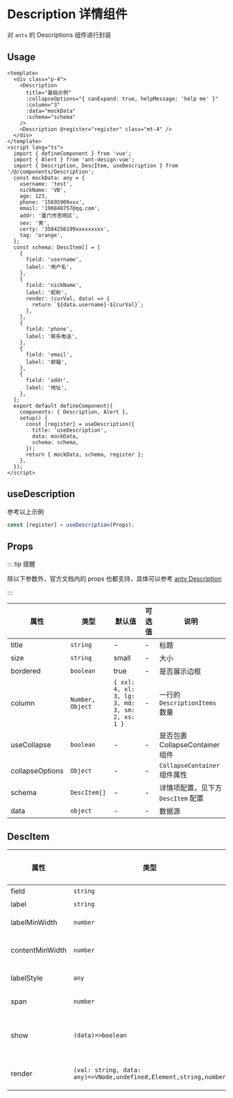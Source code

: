 # Description 详情组件

对 `antv` 的 Descriptions 组件进行封装

## Usage

```vue
<template>
  <div class="p-4">
    <Description
      title="基础示例"
      :collapseOptions="{ canExpand: true, helpMessage: 'help me' }"
      :column="3"
      :data="mockData"
      :schema="schema"
    />
    <Description @register="register" class="mt-4" />
  </div>
</template>
<script lang="ts">
  import { defineComponent } from 'vue';
  import { Alert } from 'ant-design-vue';
  import { Description, DescItem, useDescription } from '/@/components/Description';
  const mockData: any = {
    username: 'test',
    nickName: 'VB',
    age: 123,
    phone: '15695909xxx',
    email: '190848757@qq.com',
    addr: '厦门市思明区',
    sex: '男',
    certy: '3504256199xxxxxxxxx',
    tag: 'orange',
  };
  const schema: DescItem[] = [
    {
      field: 'username',
      label: '用户名',
    },
    {
      field: 'nickName',
      label: '昵称',
      render: (curVal, data) => {
        return `${data.username}-${curVal}`;
      },
    },
    {
      field: 'phone',
      label: '联系电话',
    },
    {
      field: 'email',
      label: '邮箱',
    },
    {
      field: 'addr',
      label: '地址',
    },
  ];
  export default defineComponent({
    components: { Description, Alert },
    setup() {
      const [register] = useDescription({
        title: 'useDescription',
        data: mockData,
        schema: schema,
      });
      return { mockData, schema, register };
    },
  });
</script>
```

## useDescription

参考以上示例

```ts
const [register] = useDescription(Props);
```

## Props

::: tip 提醒

除以下参数外，官方文档内的 props 也都支持，具体可以参考 [antv Description](https://2x.antdv.com/components/descriptions-cn/#API)

:::

| 属性 | 类型 | 默认值 | 可选值 | 说明 |
| --- | --- | --- | --- | --- |
| title | `string` | - | - | 标题 |
| size | `string` | small | - | 大小 |
| bordered | `boolean` | true | - | 是否展示边框 |
| column | `Number, Object` | `{ xxl: 4, xl: 3, lg: 3, md: 3, sm: 2, xs: 1 }` | - | 一行的 `DescriptionItems` 数量 |
| useCollapse | `boolean` | - | - | 是否包裹 CollapseContainer 组件 |
| collapseOptions | `Object` | - | - | `CollapseContainer` 组件属性 |
| schema | `DescItem[]` | - | - | 详情项配置，见下方 `DescItem` 配置 |
| data | `object` | - | - | 数据源 |

## DescItem

| 属性 | 类型 | 默认值 | 可选值 | 说明 |
| --- | --- | --- | --- | --- |
| field | `string` | - | - | 字段名 |
| label | `string` | - | - | 标签名 |
| labelMinWidth | `number` | - | - | label 最小宽度 |
| contentMinWidth | `number` | - | - | content 最小宽度 |
| labelStyle | `any` | - | - | label 样式 |
| span | `number` | - | - | 和并列数量 |
| show | `(data)=>boolean` | - | - | 动态判断当前组件是否显示 |
| render | `(val: string, data: any)=>VNode,undefined,Element,string,number` | - | - | 自定义渲染 content |

